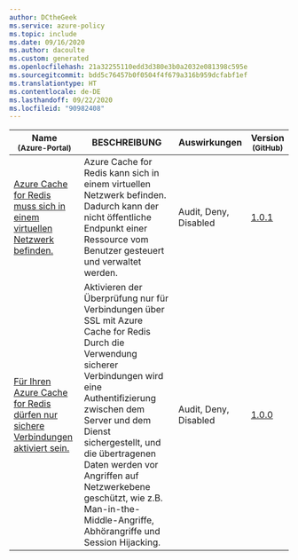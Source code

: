 ```yaml
---
author: DCtheGeek
ms.service: azure-policy
ms.topic: include
ms.date: 09/16/2020
ms.author: dacoulte
ms.custom: generated
ms.openlocfilehash: 21a32255110edd3d380e3b0a2032e081398c595e
ms.sourcegitcommit: bdd5c76457b0f0504f4f679a316b959dcfabf1ef
ms.translationtype: HT
ms.contentlocale: de-DE
ms.lasthandoff: 09/22/2020
ms.locfileid: "90982408"
---
```

|Name<br /><sub>(Azure-Portal)</sub> |BESCHREIBUNG |Auswirkungen |Version<br /><sub>(GitHub)</sub> |
|---|---|---|---|
|[Azure Cache for Redis muss sich in einem virtuellen Netzwerk befinden.](https://portal.azure.com/#blade/Microsoft_Azure_Policy/PolicyDetailBlade/definitionId/%2Fproviders%2FMicrosoft.Authorization%2FpolicyDefinitions%2F7d092e0a-7acd-40d2-a975-dca21cae48c4) |Azure Cache for Redis kann sich in einem virtuellen Netzwerk befinden. Dadurch kann der nicht öffentliche Endpunkt einer Ressource vom Benutzer gesteuert und verwaltet werden. |Audit, Deny, Disabled |[1.0.1](https://github.com/Azure/azure-policy/blob/master/built-in-policies/policyDefinitions/Cache/RedisCache_CacheInVnet_Audit.json) |
|[Für Ihren Azure Cache for Redis dürfen nur sichere Verbindungen aktiviert sein.](https://portal.azure.com/#blade/Microsoft_Azure_Policy/PolicyDetailBlade/definitionId/%2Fproviders%2FMicrosoft.Authorization%2FpolicyDefinitions%2F22bee202-a82f-4305-9a2a-6d7f44d4dedb) |Aktivieren der Überprüfung nur für Verbindungen über SSL mit Azure Cache for Redis Durch die Verwendung sicherer Verbindungen wird eine Authentifizierung zwischen dem Server und dem Dienst sichergestellt, und die übertragenen Daten werden vor Angriffen auf Netzwerkebene geschützt, wie z.B. Man-in-the-Middle-Angriffe, Abhörangriffe und Session Hijacking. |Audit, Deny, Disabled |[1.0.0](https://github.com/Azure/azure-policy/blob/master/built-in-policies/policyDefinitions/Cache/RedisCache_AuditSSLPort_Audit.json) |
